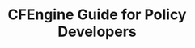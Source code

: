 ---
layout: default
title: CFEngine Guide for Policy Developers 
categories: [How to Guides, CFEngine Guide for Policy Developers]
published: true
sorting: 10
alias: how-to-guides-cfengine-for-policy-developers.html
---